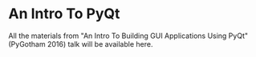 # An Intro To PyQt
All the materials from "An Intro To Building GUI Applications Using PyQt" (PyGotham 2016) talk will be available here.
